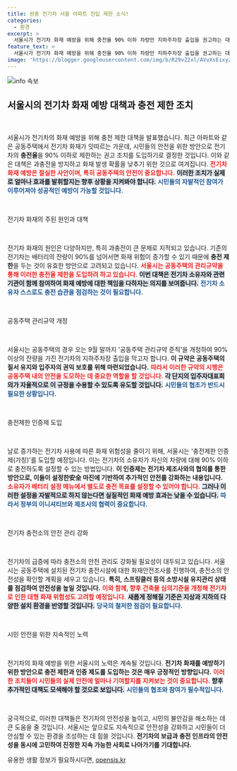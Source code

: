 ```yaml
---
title: 완충 전기차 서울 아파트 진입 제한 소식!
categories:
  - 환경
excerpt: >
  서울시가 전기차 화재 예방을 위해 충전율 90% 이하 차량만 지하주차장 출입을 권고하는 대책을 발표했습니다. 그러나 강제성이 없는 방안에 실효성 우려도 제기되고 있습니다. 전기차 안전성 강화가 필요한 시점!
feature_text: >
  서울시가 전기차 화재 예방을 위해 충전율 90% 이하 차량만 지하주차장 출입을 권고하는 대책을 발표했습니다. 그러나 강제성이 없는 방안에 실효성 우려도 제기되고 있습니다. 전기차 안전성 강화가 필요한 시점!
image: 'https://blogger.googleusercontent.com/img/b/R29vZ2xl/AVvXsEixyZcFfHzMRdzZMjFBmAUKJYCLCGyLL1o632UiGVXcaFdKo_bkvkuCioo0uUKlGfBVcT3P84aROyZIXSBEx3Aw5nCQ3pTgDom1WDC4m8eifvWiAmWEEVb4x6G_l8C0QH225ldMjyaFvpxGEBGNO37VmDTDMHGhJPq73UglMfDca1-0aw/s1600/blogspot.png'
---
```


<p><img src="https://blogger.googleusercontent.com/img/b/R29vZ2xl/AVvXsEixyZcFfHzMRdzZMjFBmAUKJYCLCGyLL1o632UiGVXcaFdKo_bkvkuCioo0uUKlGfBVcT3P84aROyZIXSBEx3Aw5nCQ3pTgDom1WDC4m8eifvWiAmWEEVb4x6G_l8C0QH225ldMjyaFvpxGEBGNO37VmDTDMHGhJPq73UglMfDca1-0aw/s1600/blogspot.png" alt="info 속보" /></p>

<h2 data-ke-size="size26">서울시의 전기차 화재 예방 대책과 충전 제한 조치</h2>

<p data-ke-size="size16">&nbsp;</p>

<p>서울시가 전기차의 화재 예방을 위해 충전 제한 대책을 발표했습니다. 최근 아파트와 같은 공동주택에서 전기차 화재가 잇따르는 가운데, 시민들의 안전을 위한 방안으로 전기차의 <b>충전율</b>을 90% 이하로 제한하는 권고 조치를 도입하기로 결정한 것입니다. 이와 같은 대책은 과충전을 방지하고 화재 발생 확률을 낮추기 위한 것으로 여겨집니다. <b><span style="color: #ee2323;">전기차 화재 예방은 절실한 사안이며, 특히 공동주택의 안전이 중요합니다.</span></b> <b><span style="background-color: #21538527;">이러한 조치가 실제로 얼마나 효과를 발휘할지는 향후 상황을 지켜봐야 합니다.</span></b> <b><span style="color: #1a5490;">시민들의 자발적인 참여가 이루어져야 성공적인 예방이 가능할 것입니다.</span></b></p>

<p data-ke-size="size16">&nbsp;</p>

<p>전기차 화재의 주된 원인과 대책</p>

<p data-ke-size="size16">&nbsp;</p>

<p>전기차 화재의 원인은 다양하지만, 특히 과충전이 큰 문제로 지적되고 있습니다. 기존의 전기차는 배터리의 잔량이 90%를 넘어서면 화재 위험이 증가할 수 있기 때문에 <b>충전 제한</b>을 두는 것이 유효한 방안으로 고려되고 있습니다. <b><span style="color: #ee2323;">서울시는 공동주택의 관리규약을 통해 이러한 충전율 제한을 도입하려 하고 있습니다.</span></b> <b><span style="background-color: #21538527;">이번 대책은 전기차 소유자와 관련 기관이 함께 참여하여 화재 예방에 대한 책임을 다하자는 의지를 보여줍니다.</span></b> <b><span style="color: #1a5490;">전기차 소유자 스스로도 충전 습관을 점검하는 것이 필요합니다.</span></b></p>

<p data-ke-size="size16">&nbsp;</p>

<p>공동주택 관리규약 개정</p>

<p data-ke-size="size16">&nbsp;</p>

<p>서울시는 공동주택의 경우 오는 9월 말까지 '공동주택 관리규약 준칙'을 개정하여 90% 이상의 잔량을 가진 전기차의 지하주차장 출입을 막고자 합니다. <b>이 규약은 공동주택의 질서 유지와 입주자의 권익 보호를 위해 마련되었습니다.</b> <b><span style="color: #ee2323;">따라서 이러한 규약의 시행은 공동주택 내의 안전을 도모하는 데 중요한 역할을 할 것입니다.</span></b> <b><span style="background-color: #21538527;">각 단지의 입주자대표회의가 자율적으로 이 규정을 수용할 수 있도록 유도할 것입니다.</span></b> <b><span style="color: #1a5490;">시민들의 협조가 반드시 필요한 상황입니다.</span></b></p>

<p data-ke-size="size16">&nbsp;</p>

<p>충전제한 인증제 도입</p>

<p data-ke-size="size16">&nbsp;</p>

<p>날로 증가하는 전기차 사용에 따른 화재 위험성을 줄이기 위해, 서울시는 '충전제한 인증제(가칭)'를 도입할 예정입니다. 이는 전기차의 소유자가 자신의 차량에 대해 90% 이하로 충전하도록 설정할 수 있는 방법입니다. <b>이 인증제는 전기차 제조사와의 협의를 통한 방안으로, 이들이 설정한安全 마진에 기반하여 추가적인 안전를 강화하는 내용입니다.</b> <b><span style="color: #ee2323;">소유자가 배터리 설정 메뉴에서 별도로 충전 목표를 설정할 수 있어야 합니다.</span></b> <b><span style="background-color: #21538527;">그러나 이러한 설정을 자발적으로 하지 않는다면 실질적인 화재 예방 효과는 낮을 수 있습니다.</span></b> <b><span style="color: #1a5490;">따라서 정부의 이니셔티브와 제조사의 협력이 중요합니다.</span></b></p>

<p data-ke-size="size16">&nbsp;</p>

<p>전기차 충전소의 안전 관리 강화</p>

<p data-ke-size="size16">&nbsp;</p>

<p>전기차의 급증에 따라 충전소의 안전 관리도 강화될 필요성이 대두되고 있습니다. 서울시는 공동주택에 설치된 전기차 충전시설에 대한 화재안전조사를 진행하여, 충전소의 안전성을 확인할 계획을 세우고 있습니다. <b>특히, 스프링클러 등의 소방시설 유지관리 상태를 점검하여 안전성을 높일 것입니다.</b> <b><span style="color: #ee2323;">이와 함께, 향후 건축물 심의기준을 개정해 전기차로 인한 대형 화재 위험성도 고려할 예정입니다.</span></b> <b><span style="background-color: #21538527;">새롭게 정해질 기준은 지상과 지하의 다양한 설치 환경을 반영할 것입니다.</span></b> <b><span style="color: #1a5490;">당국의 철저한 점검이 필요합니다.</span></b></p>

<p data-ke-size="size16">&nbsp;</p>

<p>시민 안전을 위한 지속적인 노력</p>

<p data-ke-size="size16">&nbsp;</p>

<p>전기차의 화재 예방을 위한 서울시의 노력은 계속될 것입니다. <b>전기차 화재를 예방하기 위한 방안으로 충전 제한과 인증 제도를 도입하는 것은 매우 긍정적인 방향입니다.</b> <b><span style="color: #ee2323;">이러한 조치들이 시민들의 실제 안전에 얼마나 기여할지를 지켜보는 것이 중요합니다.</span></b> <b><span style="background-color: #21538527;">향후 추가적인 대책도 모색해야 할 것으로 보입니다.</span></b> <b><span style="color: #1a5490;">시민들의 협조와 참여가 필수적입니다.</span></b></p>

<p data-ke-size="size16">&nbsp;</p>

<p>궁극적으로, 이러한 대책들은 전기차의 안전성을 높이고, 시민의 불안감을 해소하는 데 큰 도움을 줄 것입니다. 서울시는 앞으로도 지속적으로 안전성을 강화하고 시민들이 더 안심할 수 있는 환경을 조성하는 데 힘쓸 것입니다. <b>전기차의 보급과 충전 인프라의 안전성을 동시에 고민하여 진정한 지속 가능한 사회로 나아가기를 기대합니다.</b></p>
유용한 생활 정보가 필요하시다면, <a href="https://opensis.kr" rel="dofollow">opensis.kr</a>


